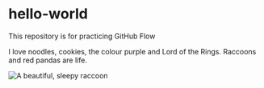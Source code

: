 # hello-world
This repository is for practicing GitHub Flow

I love noodles, cookies, the colour purple and Lord of the Rings. Raccoons and red pandas are life.

![A beautiful, sleepy raccoon](https://images.unsplash.com/photo-1516207391731-7ea07f1e29eb?q=80&w=1974&auto=format&fit=crop&ixlib=rb-4.0.3&ixid=M3wxMjA3fDB8MHxwaG90by1wYWdlfHx8fGVufDB8fHx8fA%3D%3D)
